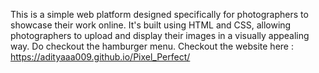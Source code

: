 This is a simple web platform designed specifically for photographers to showcase their work online. It's built using HTML and CSS, allowing photographers to upload and display their images in a visually appealing way. Do checkout the hamburger menu.
Checkout the website here :  https://adityaaa009.github.io/Pixel_Perfect/
